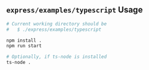 ## `express/examples/typescript` Usage ##

```bash
# Current working directory should be
#   $ ./express/examples/typescript

npm install .
npm run start

# Optionally, if ts-node is installed
ts-node .
```
